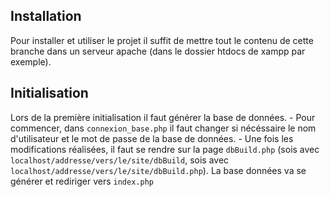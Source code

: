 ## Installation
Pour installer et utiliser le projet il suffit de mettre tout le contenu de cette branche dans un serveur apache (dans le dossier htdocs de xampp par exemple).

## Initialisation
Lors de la première initialisation il faut générer la base de données.
    - Pour commencer, dans  `connexion_base.php` il faut changer si nécéssaire le nom d'utilisateur et le mot de passe de la base de données.
    - Une fois les modifications réalisées, il faut se rendre sur la page `dbBuild.php` (sois avec `localhost/addresse/vers/le/site/dbBuild`, sois avec `localhost/addresse/vers/le/site/dbBuild.php`). La base données va se générer et rediriger vers `index.php`
